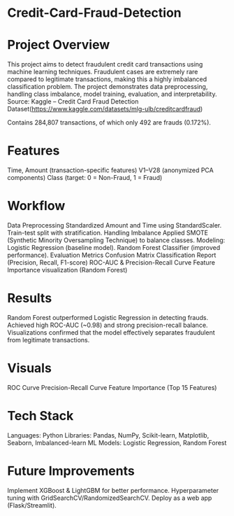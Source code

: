 # Credit-Card-Fraud-Detection
 
 # Project Overview

This project aims to detect fraudulent credit card transactions using machine learning techniques. Fraudulent cases are extremely rare compared to legitimate transactions, making this a highly imbalanced classification problem. The project demonstrates data preprocessing, handling class imbalance, model training, evaluation, and interpretability.
Source: Kaggle – Credit Card Fraud Detection Dataset(https://www.kaggle.com/datasets/mlg-ulb/creditcardfraud)

Contains 284,807 transactions, of which only 492 are frauds (0.172%).

# Features
Time, Amount (transaction-specific features)
V1–V28 (anonymized PCA components)
Class (target: 0 = Non-Fraud, 1 = Fraud)

# Workflow
Data Preprocessing
Standardized Amount and Time using StandardScaler.
Train-test split with stratification.
Handling Imbalance
Applied SMOTE (Synthetic Minority Oversampling Technique) to balance classes.
Modeling:
Logistic Regression (baseline model).
Random Forest Classifier (improved performance).
Evaluation Metrics
Confusion Matrix
Classification Report (Precision, Recall, F1-score)
ROC-AUC & Precision-Recall Curve
Feature Importance visualization (Random Forest)

# Results
Random Forest outperformed Logistic Regression in detecting frauds.
Achieved high ROC-AUC (~0.98) and strong precision-recall balance.
Visualizations confirmed that the model effectively separates fraudulent from legitimate transactions.

# Visuals
ROC Curve
Precision-Recall Curve
Feature Importance (Top 15 Features)

# Tech Stack
Languages: Python
Libraries: Pandas, NumPy, Scikit-learn, Matplotlib, Seaborn, Imbalanced-learn
ML Models: Logistic Regression, Random Forest

# Future Improvements
Implement XGBoost & LightGBM for better performance.
Hyperparameter tuning with GridSearchCV/RandomizedSearchCV.
Deploy as a web app (Flask/Streamlit).

